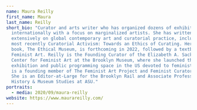```yaml
---
name: Maura Reilly
first_name: Maura
last_name: Reilly
short_bio: "Curator and arts writer who has organized dozens of exhibitions
  internationally with a focus on marginalized artists. She has written
  extensively on global contemporary art and curatorial practice, including,
  most recently Curatorial Activism: Towards an Ethics of Curating. Her next
  book, The Ethical Museum, is forthcoming in 2022, followed by a textbook on
  Feminist Art. Reilly is the Founding Curator of the Elizabeth A. Sackler
  Center for Feminist Art at the Brooklyn Museum, where she launched the first
  exhibition and public programming space in the US devoted to feminist art. She
  is a founding member of The Feminist Art Project and Feminist Curators United.
  She is an Editor-at-Large for the Brooklyn Rail and Associate Professor of Art
  History & Museum Studies at ASU."
portraits:
  - media: 2020/09/maura-reilly
website: https://www.maurareilly.com/
---
```

